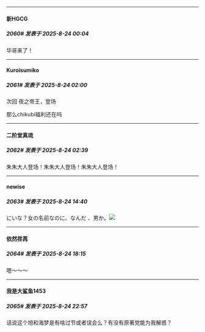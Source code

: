 ﻿
*****

####  新HGCG  
##### 2060#       发表于 2025-8-24 00:04

华哥来了！

*****

####  Kuroisumiko  
##### 2061#       发表于 2025-8-24 02:00

次回 夜之帝王，登场

那么chikubi福利还在吗


*****

####  二阶堂真琉  
##### 2062#       发表于 2025-8-24 02:39

朱朱大人登场！朱朱大人登场！朱朱大人登场！

*****

####  newise  
##### 2063#       发表于 2025-8-24 14:40

にいな？女の名前なのに、なんだ 、男か。<img src="https://static.stage1st.com/image/smiley/face2017/054.png" referrerpolicy="no-referrer">


*****

####  依然荏苒  
##### 2064#       发表于 2025-8-24 18:15

嗯～～～

*****

####  我是大鲨鱼1453  
##### 2065#       发表于 2025-8-24 22:57

话说这个旭和海梦是有啥过节或者误会么？有没有原著党能为我解惑？

